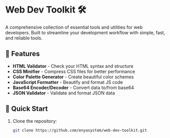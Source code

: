 # Web Dev Toolkit 🛠️

A comprehensive collection of essential tools and utilities for web developers. Built to streamline your development workflow with simple, fast, and reliable tools.

## 🚀 Features

- **HTML Validator** - Check your HTML syntax and structure
- **CSS Minifier** - Compress CSS files for better performance  
- **Color Palette Generator** - Create beautiful color schemes
- **JavaScript Formatter** - Beautify and format JS code
- **Base64 Encoder/Decoder** - Convert data to/from base64
- **JSON Validator** - Validate and format JSON data

## 🎯 Quick Start

1. Clone the repository:
   ```bash
   git clone https://github.com/enyasystem/web-dev-toolkit.git
